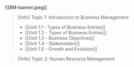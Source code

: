 
![[BM-banner.jpeg]]

> [!info] Topic 1: Introduction to Business Management
> - [[Unit 1.1 - Types of Business Entries]] 
> - [[Unit 1.2 - Types of Business Entries]] 
> - [[Unit 1.3 - Business Objectives]] 
> - [[Unit 1.4 - Stakeholders]]
> - [[Unit 1.5 - Growth and Evolution]]

>[!Info] Topic 2: Human Resource Management
>

